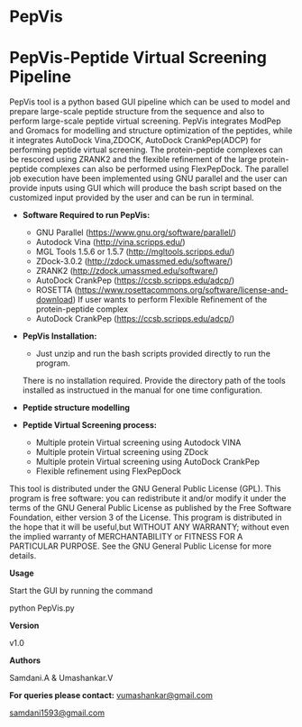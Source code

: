 # PepVis

# PepVis-Peptide Virtual Screening Pipeline
PepVis tool is a python based GUI pipeline which can be used to model and prepare large-scale peptide structure from the sequence and also to perform large-scale peptide virtual screening. PepVis integrates ModPep and Gromacs for modelling and structure optimization of the peptides, while it integrates AutoDock Vina,ZDOCK, AutoDock CrankPep(ADCP) for performing peptide virtual screening. The protein-peptide complexes can be rescored using ZRANK2 and the flexible refinement of the large protein-peptide complexes can also be performed using FlexPepDock. The parallel job execution have been implemented using GNU parallel and the user can provide inputs using GUI which will produce the bash script based on the customized input provided by the user and can be run in terminal. 


* **Software Required to run PepVis:**
    + GNU Parallel (https://www.gnu.org/software/parallel/)
    + Autodock Vina (http://vina.scripps.edu/)
    + MGL Tools 1.5.6 or 1.5.7 (http://mgltools.scripps.edu/)
    + ZDock-3.0.2 (http://zdock.umassmed.edu/software/)
    + ZRANK2 (http://zdock.umassmed.edu/software/)
    + AutoDock CrankPep (https://ccsb.scripps.edu/adcp/)
    + ROSETTA (https://www.rosettacommons.org/software/license-and-download) If user wants to perform Flexible Refinement of the protein-peptide complex
    + AutoDock CrankPep (https://ccsb.scripps.edu/adcp/)

* **PepVis Installation:**
    + Just unzip and run the bash scripts provided directly to run the program. 

    There is no installation required. Provide the directory path of the tools installed as instructued in the manual for one time configuration. 

* **Peptide structure modelling**

* **Peptide Virtual Screening process:**
    + Multiple protein Virtual screening using Autodock VINA
    + Multiple protein Virtual screening using ZDock
    + Multiple protein Virtual screening using AutoDock CrankPep
    + Flexible refinement using FlexPepDock

This tool is distributed under the GNU General Public License (GPL). This program is free software: you can redistribute it and/or modify it under the terms of the GNU General Public License as published by the Free Software Foundation, either version 3 of the License. This program is distributed in the hope that it will be useful,but WITHOUT ANY WARRANTY; without even the implied warranty of MERCHANTABILITY or FITNESS FOR A PARTICULAR PURPOSE. See the GNU General Public License for more details.

**Usage**

Start the GUI by running the command 

python PepVis.py

**Version**

v1.0

**Authors**

Samdani.A & Umashankar.V

**For queries please contact:**
vumashankar@gmail.com

samdani1593@gmail.com




